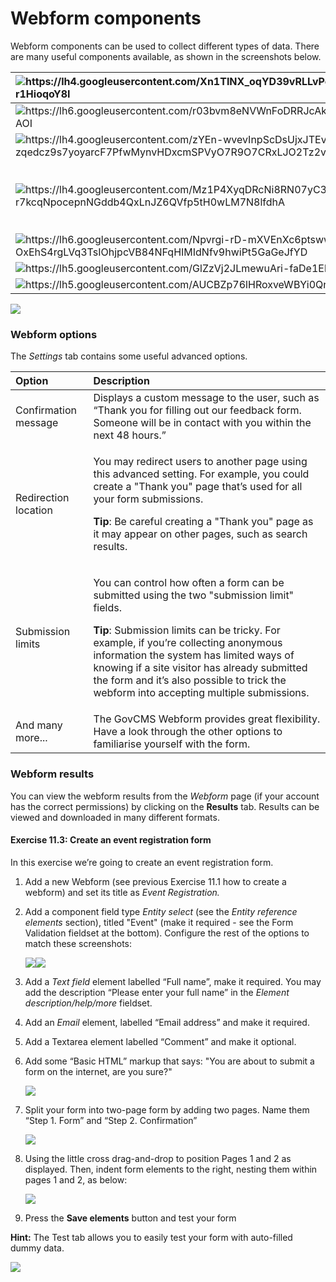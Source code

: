 # Webform components

Webform components can be used to collect different types of data. There are many useful components available, as shown in the screenshots below.

<table>
  <thead>
    <tr>
      <th style="text-align:left">
        <img src="../.gitbook/assets/106 (1) (1).png" alt="https://lh4.googleusercontent.com/Xn1TINX_oqYD39vRLLvPeU6UhtX8zbu02g5INEeVf9iw0InP1SRWGXOhuAHHRAim2X4J2YEAhDDDk2OXvoW8fzEnpQ0QrnjywapxQoIJbgzX-eUlxNGPNZUC0GrTu-r1HioqoY8I"
        />
      </th>
      <th style="text-align:left">
        <img src="../.gitbook/assets/107 (1) (1).png" alt="https://lh4.googleusercontent.com/ZMum0v7hY45_oJRNUknl1kMXUPpG1rFjvayzFBQfdTZzzbyzmLBbA27Uvyti_eSxs6wIkPEYbSl52YmbOZ64brwGj9BPFkhhE_b1px4u6QZ9E4zrB0CUMtcV8KLETrLTfs0pG-dR"
        />
      </th>
    </tr>
  </thead>
  <tbody>
    <tr>
      <td style="text-align:left">
        <img src="../.gitbook/assets/108.png" alt="https://lh6.googleusercontent.com/r03bvm8eNVWnFoDRRJcAk_cedKk4bUWui2kbx5jDPcTUk7Wt5DkRZC05HI3BPLcLZi_YhzypF84HDdZudJUTqo2ffFlwWGC02f2UK_APbOdn_IQZsDF9r3Hw9FrZuP9XqJas9AOI"
        />
      </td>
      <td style="text-align:left"></td>
    </tr>
    <tr>
      <td style="text-align:left">
        <img src="../.gitbook/assets/109.png" alt="https://lh4.googleusercontent.com/zYEn-wvevInpScDsUjxJTEv5p5zwHm7WNEpg-zqedcz9s7yoyarcF7PfwMynvHDxcmSPVyO7R9O7CRxLJO2Tz2vFcsOlXYzP6ZhvFnDk2umUx09FFQyj16eqYqtASvo2W5fsd6Bq"
        />
      </td>
      <td style="text-align:left">
        <img src="../.gitbook/assets/110 (1) (1).png" alt="https://lh6.googleusercontent.com/8Sy-cXhoDS7sfwHVZpfTRL-fWTj5Fh0HHCLhsMpzbkob9NIvq34W2S0TcBOxkmsmR4DskuNTf6H-ieefKKAzqreaa7_D_Y0D0iMnJzeMhsTKh9cRgyz_Adwnzugc0kB0-s_x9VWk"
        />
      </td>
    </tr>
    <tr>
      <td style="text-align:left">
        <img src="../.gitbook/assets/111 (1).png" alt="https://lh4.googleusercontent.com/Mz1P4XyqDRcNi8RN07yC35uG1iaRg69SEfOtGosMjf9r9oBphem1o0OOc3MgS6xfTJTEbSUlX7QwxnflLqBAVCi6jMA-r7kcqNpocepnNGddb4QxLnJZ6QVfp5tH0wLM7N8lfdhA"
        />
      </td>
      <td style="text-align:left">
        <p>
          <img src="../.gitbook/assets/112.png" alt="https://lh5.googleusercontent.com/46QtNXE7NsRmtc1PHfRzC-znnDNpGOlx8Dk0w9MzmiKO8kFjcMOIJKepFqfjAmfyK0BM3taUVj7S2LspMAkmuXG-l7lKq0PkRIA3m5GQf25CKlEwX_zx5-uRyMsJs7rsMYOFU7qw"
          />
        </p>
        <p>
          <img src="../.gitbook/assets/113 (1) (1).png" alt="https://lh6.googleusercontent.com/Pi6vFbJTZYCBgMhXp9sSFBtfFsLCDT1nCZDlD7GcLO5yoHqDuoXPwfH9GVYILHSuenia2xyeVxRcfrle_RjaQyHhTF2X2ExBwkBm05Z3zm_fKglrh4jIkPQF1eyV5ipDRbL_rJPi"
          />
        </p>
      </td>
    </tr>
    <tr>
      <td style="text-align:left">
        <img src="../.gitbook/assets/114 (1) (1).png" alt="https://lh6.googleusercontent.com/Npvrgi-rD-mXVEnXc6ptswwyoB3Yb9vfrcygHWdmrzX6mjMNcFiy_U1XVbuo8qTCGgOPUKmukS45AVkUs4x6t-OxEhS4rgLVq3TsIOhjpcVB84NFqHIMIdNfv9hwiPt5GaGeJfYD"
        />
      </td>
      <td style="text-align:left"></td>
    </tr>
    <tr>
      <td style="text-align:left">
        <img src="../.gitbook/assets/115.png" alt="https://lh5.googleusercontent.com/GlZzVj2JLmewuAri-faDe1Eh4cnH4IKlhzKQyhTnGAAlAEOUTcifTyJsJLXvieIf6FUJhtSQ-qdmsNhuuosffmSjAapk7aOPk2mzJaYAeLA1FUb6I51mcug6mQpfa54Fq9I3wB-j"
        />
      </td>
      <td style="text-align:left">
        <img src="../.gitbook/assets/116 (1).png" alt="https://lh3.googleusercontent.com/G9CLX4XuHP6HOOgQZopyVtYVvQ8q66iVNUEIj5eHirKxSpFphkucLRVzXcyUBDVuF3bUEUJx6GFkm5FFYap_1IYt72KOd3DaYARvLDgtx5QDaRO1nFittSml4BiJc9fsXLy4uHW5"
        />
      </td>
    </tr>
    <tr>
      <td style="text-align:left">
        <img src="../.gitbook/assets/117 (1) (1).png" alt="https://lh5.googleusercontent.com/AUCBZp76lHRoxveWBYi0QnzN_XO0UtjX0PhvLorQ4wanysuCzHbcVtf5Mh_txZRxyHuvoLKSKjptJvfl-3G055cqwWeg1odhW7uyucJG89pIOyv4HkgGqH4hzMxsjXxlGfr4vKhE"
        />
      </td>
      <td style="text-align:left"></td>
    </tr>
  </tbody>
</table>

![](../.gitbook/assets/118%20%281%29%20%281%29.png)

### 

### Webform options

The _Settings_ tab contains some useful advanced options.

<table>
  <thead>
    <tr>
      <th style="text-align:left"><b>Option</b>
      </th>
      <th style="text-align:left"><b>Description</b>
      </th>
    </tr>
  </thead>
  <tbody>
    <tr>
      <td style="text-align:left">Confirmation message</td>
      <td style="text-align:left">Displays a custom message to the user, such as &#x201C;Thank you for filling
        out our feedback form. Someone will be in contact with you within the next
        48 hours.&#x201D;</td>
    </tr>
    <tr>
      <td style="text-align:left">Redirection location</td>
      <td style="text-align:left">
        <p>You may redirect users to another page using this advanced setting. For
          example, you could create a &quot;Thank you&quot; page that&#x2019;s used
          for all your form submissions.</p>
        <p><b>Tip</b>: Be careful creating a &quot;Thank you&quot; page as it may
          appear on other pages, such as search results.</p>
      </td>
    </tr>
    <tr>
      <td style="text-align:left">Submission limits</td>
      <td style="text-align:left">
        <p>You can control how often a form can be submitted using the two &quot;submission
          limit&quot; fields.</p>
        <p><b>Tip</b>: Submission limits can be tricky. For example, if you&#x2019;re
          collecting anonymous information the system has limited ways of knowing
          if a site visitor has already submitted the form and it&#x2019;s also possible
          to trick the webform into accepting multiple submissions.</p>
      </td>
    </tr>
    <tr>
      <td style="text-align:left">And many more...</td>
      <td style="text-align:left">The GovCMS Webform provides great flexibility. Have a look through the
        other options to familiarise yourself with the form.</td>
    </tr>
  </tbody>
</table>

### Webform results

You can view the webform results from the _Webform_ page \(if your account has the correct permissions\) by clicking on the **Results** tab. Results can be viewed and downloaded in many different formats.

#### Exercise 11.3: Create an event registration form

In this exercise we’re going to create an event registration form.

1. Add a new Webform \(see previous Exercise 11.1 how to create a webform\) and set its title as _Event Registration._
2. Add a component field type _Entity select_ \(see the _Entity reference elements_ section\), titled "Event" \(make it required - see the Form Validation fieldset at the bottom\). Configure the rest of the options to match these screenshots:

   ![](../.gitbook/assets/119%20%281%29.png)![](../.gitbook/assets/120%20%281%29.png)

3. Add a _Text field_ element labelled “Full name”, make it required. You may add the description “Please enter your full name” in the _Element description/help/more_ fieldset.
4. Add an _Email_ element, labelled “Email address” and make it required.
5. Add a Textarea element labelled “Comment” and make it optional.
6. Add some “Basic HTML” markup that says: "You are about to submit a form on the internet, are you sure?"

   ![](../.gitbook/assets/121%20%281%29%20%281%29.png)

7. Split your form into two-page form by adding two pages. Name them “Step 1. Form” and “Step 2. Confirmation”

   ![](../.gitbook/assets/122%20%281%29.png)

8. Using the little cross drag-and-drop to position Pages 1 and 2 as displayed. Then, indent form elements to the right, nesting them within pages 1 and 2, as below:

   ![](../.gitbook/assets/123%20%281%29.png)

9. Press the **Save elements** button and test your form 

**Hint:** The Test tab allows you to easily test your form with auto-filled dummy data.

![](../.gitbook/assets/124%20%281%29%20%281%29.png)

### 

